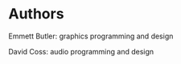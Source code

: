Authors
=======

Emmett Butler: graphics programming and design

David Coss: audio programming and design

